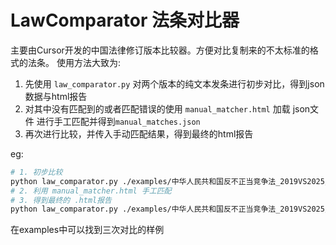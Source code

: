 # LawComparator 法条对比器

主要由Cursor开发的中国法律修订版本比较器。方便对比复制来的不太标准的格式的法条。 使用方法大致为: 
1. 先使用 `law_comparator.py` 对两个版本的纯文本发条进行初步对比，得到json数据与html报告
2. 对其中没有匹配到的或者匹配错误的使用 `manual_matcher.html` 加载 json文件 进行手工匹配并得到`manual_matches.json`
3. 再次进行比较，并传入手动匹配结果，得到最终的html报告

eg: 
```bash
# 1. 初步比较
python law_comparator.py ./examples/中华人民共和国反不正当竞争法_2019VS2025/中华人民共和国反不正当竞争法2019.txt ./examples/中华人民共和国反不正当竞争法_2019VS2025/中华人民共和国反不正当竞争法2025.txt
# 2. 利用 manual_matcher.html 手工匹配
# 3. 得到最终的 .html报告
python law_comparator.py ./examples/中华人民共和国反不正当竞争法_2019VS2025/中华人民共和国反不正当竞争法2019.txt ./examples/中华人民共和国反不正当竞争法_2019VS2025/中华人民共和国反不正当竞争法2025.txt -m ./examples/中华人民共和国反不正当竞争法_2019VS2025/manual_matches.json
```

在examples中可以找到三次对比的样例